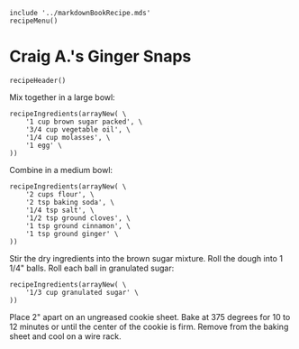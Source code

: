 ~~~ markdown-script
include '../markdownBookRecipe.mds'
recipeMenu()
~~~

# Craig A.'s Ginger Snaps

~~~ markdown-script
recipeHeader()
~~~

Mix together in a large bowl:

~~~ markdown-script
recipeIngredients(arrayNew( \
    '1 cup brown sugar packed', \
    '3/4 cup vegetable oil', \
    '1/4 cup molasses', \
    '1 egg' \
))
~~~

Combine in a medium bowl:

~~~ markdown-script
recipeIngredients(arrayNew( \
    '2 cups flour', \
    '2 tsp baking soda', \
    '1/4 tsp salt', \
    '1/2 tsp ground cloves', \
    '1 tsp ground cinnamon', \
    '1 tsp ground ginger' \
))
~~~

Stir the dry ingredients into the brown sugar mixture. Roll the dough into 1 1/4" balls. Roll each
ball in granulated sugar:

~~~ markdown-script
recipeIngredients(arrayNew( \
    '1/3 cup granulated sugar' \
))
~~~

Place 2" apart on an ungreased cookie sheet. Bake at 375 degrees for 10 to 12 minutes or until the
center of the cookie is firm. Remove from the baking sheet and cool on a wire rack.
